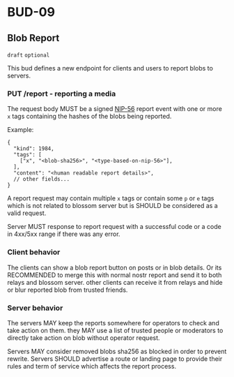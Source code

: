 # BUD-09

## Blob Report

`draft` `optional`

This bud defines a new endpoint for clients and users to report blobs to servers.


### PUT /report - reporting a media

The request body MUST be a signed [NIP-56](https://github.com/nostr-protocol/nips/blob/master/56.md) report event with one or more `x` tags containing the hashes of the blobs being reported.

Example:

```jsonc
{
  "kind": 1984,
  "tags": [
    ["x", "<blob-sha256>", "<type-based-on-nip-56>"],
  ],
  "content": "<human readable report details>",
  // other fields...
}
```

A report request may contain multiple `x` tags or contain some `p` or `e` tags which is not related to blossom server but is SHOULD be considered as a valid request.

Server MUST response to report request with a successful code or a code in 4xx/5xx range if there was any error.

### Client behavior

The clients can show a blob report button on posts or in blob details. Or its RECOMMENDED to merge this with normal nostr report and send it to both relays and blossom server. other clients can receive it from relays and hide or blur reported blob from trusted friends.

### Server behavior

The servers MAY keep the reports somewhere for operators to check and take action on them. they MAY use a list of trusted people or moderators to directly take action on blob without operator request. 

Servers MAY consider removed blobs sha256 as blocked in order to prevent rewrite.
Servers SHOULD advertise a route or landing page to provide their rules and term of service which affects the report process.
